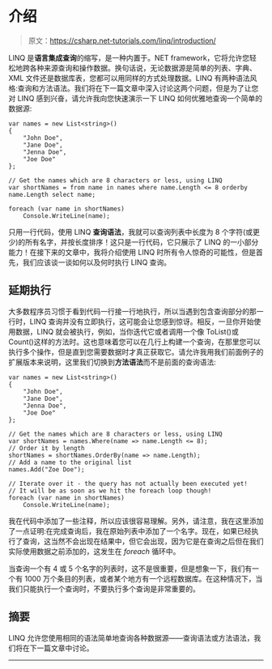 # 介绍

> 原文：<https://csharp.net-tutorials.com/linq/introduction/>

LINQ 是**语言集成查询**的缩写，是一种内置于。NET framework，它将允许您轻松地跨各种来源查询和操作数据。换句话说，无论数据源是简单的列表、字典、XML 文件还是数据库表，您都可以用同样的方式处理数据。LINQ 有两种语法风格:查询和方法语法。我们将在下一篇文章中深入讨论这两个问题，但是为了让您对 LINQ 感到兴奋，请允许我向您快速演示一下 LINQ 如何优雅地查询一个简单的数据源:

```
var names = new List<string>()  
{  
    "John Doe",  
    "Jane Doe",  
    "Jenna Doe",  
    "Joe Doe"  
};  

// Get the names which are 8 characters or less, using LINQ  
var shortNames = from name in names where name.Length <= 8 orderby name.Length select name;

foreach (var name in shortNames)  
    Console.WriteLine(name);
```

只用一行代码，使用 LINQ **查询语法**，我就可以查询列表中长度为 8 个字符(或更少)的所有名字，并按长度排序！这只是一行代码，它只展示了 LINQ 的一小部分能力！在接下来的文章中，我将介绍使用 LINQ 时所有令人惊奇的可能性，但是首先，我们应该谈一谈如何以及何时执行 LINQ 查询。

## 延期执行

大多数程序员习惯于看到代码一行接一行地执行，所以当遇到包含查询部分的那一行时，LINQ 查询并没有立即执行，这可能会让您感到惊讶。相反，一旦你开始使用数据，LINQ 就会被执行，例如，当你迭代它或者调用一个像 ToList()或 Count()这样的方法时。这也意味着您可以在几行上构建一个查询，在那里您可以执行多个操作，但是直到您需要数据时才真正获取它。请允许我用我们前面例子的扩展版本来说明，这里我们切换到**方法语法**而不是前面的查询语法:

```
var names = new List<string>()
{
    "John Doe",
    "Jane Doe",
    "Jenna Doe",
    "Joe Doe"
};

// Get the names which are 8 characters or less, using LINQ
var shortNames = names.Where(name => name.Length <= 8);
// Order it by length
shortNames = shortNames.OrderBy(name => name.Length);
// Add a name to the original list
names.Add("Zoe Doe");

// Iterate over it - the query has not actually been executed yet!
// It will be as soon as we hit the foreach loop though!
foreach (var name in shortNames)
    Console.WriteLine(name);
```

<input type="hidden" name="IL_IN_ARTICLE">

我在代码中添加了一些注释，所以应该很容易理解。另外，请注意，我在这里添加了一点证明:在完成查询后，我在原始列表中添加了一个名字。现在，如果已经执行了查询，这当然不会出现在结果中，但它会出现，因为它是在查询之后但在我们实际使用数据之前添加的，这发生在 *foreach* 循环中。

当查询一个有 4 或 5 个名字的列表时，这不是很重要，但是想象一下，我们有一个有 1000 万个条目的列表，或者某个地方有一个远程数据库。在这种情况下，当我们只能执行一个查询时，不要执行多个查询是非常重要的。

## 摘要

LINQ 允许您使用相同的语法简单地查询各种数据源——查询语法或方法语法，我们将在下一篇文章中讨论。

* * *